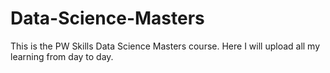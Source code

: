 # Data-Science-Masters
This is the PW Skills Data Science Masters course. Here I will upload all my learning from day to day.

